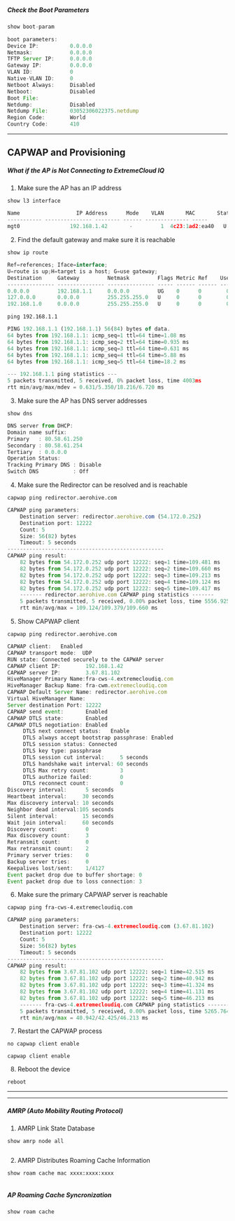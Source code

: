
##### Check the Boot Parameters
<!-- CLI Command -->
```js
show boot-param
```

<!-- Output -->
```js
boot parameters:
Device IP:          0.0.0.0
Netmask:            0.0.0.0
TFTP Server IP:     0.0.0.0
Gateway IP:         0.0.0.0
VLAN ID:            0
Native-VLAN ID:     0
Netboot Always:     Disabled
Netboot:            Disabled
Boot File:
Netdump:            Disabled
Netdump File:       03052306022375.netdump
Region Code:        World
Country Code:       410
```





---
## CAPWAP and Provisioning

##### What if the AP is Not Connecting to ExtremeCloud IQ 

1. Make sure the AP has an IP address
<!-- CLI Command -->
```shell
show l3 interface
```

<!-- Output -->
```js
Name                  IP Address      Mode    VLAN       MAC       State
----------- --------------- -------- ------ -------------- -----
mgt0                192.168.1.42       -         1  4c23:1ad2:ea40   U
```

2. Find the default gateway and make sure it is reachable
<!-- CLI Command -->
```shell
show ip route
```

<!-- Output -->
```js
Ref=references; Iface=interface;
U=route is up;H=target is a host; G=use gateway;
Destination     Gateway         Netmask         Flags Metric Ref    Use Iface
--------------- --------------- --------------- ----- ------ ------ --- -----
0.0.0.0         192.168.1.1     0.0.0.0         UG    0      0        0 mgt0
127.0.0.0       0.0.0.0         255.255.255.0   U     0      0        0 lo
192.168.1.0     0.0.0.0         255.255.255.0   U     0      0        0 mgt0
```

<!-- CLI Command -->
```shell
ping 192.168.1.1
```

<!-- Output -->
```js
PING 192.168.1.1 (192.168.1.1) 56(84) bytes of data.
64 bytes from 192.168.1.1: icmp_seq=1 ttl=64 time=1.08 ms
64 bytes from 192.168.1.1: icmp_seq=2 ttl=64 time=0.935 ms
64 bytes from 192.168.1.1: icmp_seq=3 ttl=64 time=0.631 ms
64 bytes from 192.168.1.1: icmp_seq=4 ttl=64 time=5.88 ms
64 bytes from 192.168.1.1: icmp_seq=5 ttl=64 time=18.2 ms

--- 192.168.1.1 ping statistics ---
5 packets transmitted, 5 received, 0% packet loss, time 4003ms
rtt min/avg/max/mdev = 0.631/5.350/18.216/6.720 ms
```

3. Make sure the AP has DNS server addresses
<!-- CLI Command -->
```shell
show dns
```

<!-- Output -->
```js
DNS server from DHCP:
Domain name suffix:
Primary   : 80.58.61.250
Secondary : 80.58.61.254
Tertiary  : 0.0.0.0
Operation Status:
Tracking Primary DNS : Disable
Switch DNS           : Off
```

4. Make sure the Redirector can be resolved and is reachable
<!-- CLI Command -->
```shell
capwap ping redirector.aerohive.com
```

<!-- Output -->
```js
CAPWAP ping parameters:
    Destination server: redirector.aerohive.com (54.172.0.252)
    Destination port: 12222
    Count: 5
    Size: 56(82) bytes
    Timeout: 5 seconds
--------------------------------------------------
CAPWAP ping result:
    82 bytes from 54.172.0.252 udp port 12222: seq=1 time=109.481 ms
    82 bytes from 54.172.0.252 udp port 12222: seq=2 time=109.660 ms
    82 bytes from 54.172.0.252 udp port 12222: seq=3 time=109.213 ms
    82 bytes from 54.172.0.252 udp port 12222: seq=4 time=109.124 ms
    82 bytes from 54.172.0.252 udp port 12222: seq=5 time=109.417 ms
    ------- redirector.aerohive.com CAPWAP ping statistics -------
    5 packets transmitted, 5 received, 0.00% packet loss, time 5556.925ms
    rtt min/avg/max = 109.124/109.379/109.660 ms
```

5. Show CAPWAP client
<!-- CLI Command -->
```shell
capwap ping redirector.aerohive.com
```

<!-- Output -->
```js
CAPWAP client:   Enabled
CAPWAP transport mode:  UDP
RUN state: Connected securely to the CAPWAP server
CAPWAP client IP:        192.168.1.42
CAPWAP server IP:        3.67.81.102
HiveManager Primary Name:fra-cws-4.extremecloudiq.com
HiveManager Backup Name: fra-cwm.extremecloudiq.com
CAPWAP Default Server Name: redirector.aerohive.com
Virtual HiveManager Name:
Server destination Port: 12222
CAPWAP send event:       Enabled
CAPWAP DTLS state:       Enabled
CAPWAP DTLS negotiation: Enabled
     DTLS next connect status:   Enable
     DTLS always accept bootstrap passphrase: Enabled
     DTLS session status: Connected
     DTLS key type: passphrase
     DTLS session cut interval:     5 seconds
     DTLS handshake wait interval: 60 seconds
     DTLS Max retry count:          3
     DTLS authorize failed:         0
     DTLS reconnect count:          0
Discovery interval:      5 seconds
Heartbeat interval:     30 seconds
Max discovery interval: 10 seconds
Neighbor dead interval:105 seconds
Silent interval:        15 seconds
Wait join interval:     60 seconds
Discovery count:         0
Max discovery count:     3
Retransmit count:        0
Max retransmit count:    2
Primary server tries:    0
Backup server tries:     0
Keepalives lost/sent:    1/4127
Event packet drop due to buffer shortage: 0
Event packet drop due to loss connection: 3
```

6. Make sure the primary CAPWAP server is reachable
<!-- CLI Command -->
```shell
capwap ping fra-cws-4.extremecloudiq.com
```

<!-- Output -->
```python
CAPWAP ping parameters:
    Destination server: fra-cws-4.extremecloudiq.com (3.67.81.102)
    Destination port: 12222
    Count: 5
    Size: 56(82) bytes
    Timeout: 5 seconds
--------------------------------------------------
CAPWAP ping result:
    82 bytes from 3.67.81.102 udp port 12222: seq=1 time=42.515 ms
    82 bytes from 3.67.81.102 udp port 12222: seq=2 time=40.942 ms
    82 bytes from 3.67.81.102 udp port 12222: seq=3 time=41.324 ms
    82 bytes from 3.67.81.102 udp port 12222: seq=4 time=41.131 ms
    82 bytes from 3.67.81.102 udp port 12222: seq=5 time=46.213 ms
    ------- fra-cws-4.extremecloudiq.com CAPWAP ping statistics -------
    5 packets transmitted, 5 received, 0.00% packet loss, time 5265.764ms
    rtt min/avg/max = 40.942/42.425/46.213 ms
```

7. Restart the CAPWAP process
<!-- CLI Command -->
```shell
no capwap client enable
```

<!-- CLI Command -->
```shell
capwap client enable
```

8. Reboot the device
<!-- CLI Command -->
```shell
reboot
```

---

---
##### AMRP (Auto Mobility Routing Protocol)

1. AMRP Link State Database
<!-- CLI Command -->
`show amrp node all`

<!-- Output -->
```shell

```

2. AMRP Distributes Roaming Cache Information
<!-- CLI Command -->
`show roam cache mac xxxx:xxxx:xxxx`

<!-- Output -->
```shell

```

##### AP Roaming Cache Syncronization
<!-- CLI Command -->
`show roam cache`

<!-- Output -->
```shell

```
